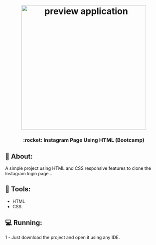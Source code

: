 <h1 align="center">
    <img alt="preview application" src="https://imgur.com/5bjdaTQ.png" width="400px"/>
</h1>

<h3 align="center">
  :rocket: Instagram Page Using HTML (Bootcamp)
</h3>

## :book: About:

<p> A simple project using HTML and CSS responsive features to clone the Instagram login page...
</p>

 ## :iphone: Tools:

 <ul>
  <li>HTML</li>
  <li>CSS</li>
 </ul>
 
## :computer: Running:

1 - Just download the project and open it using any IDE.
